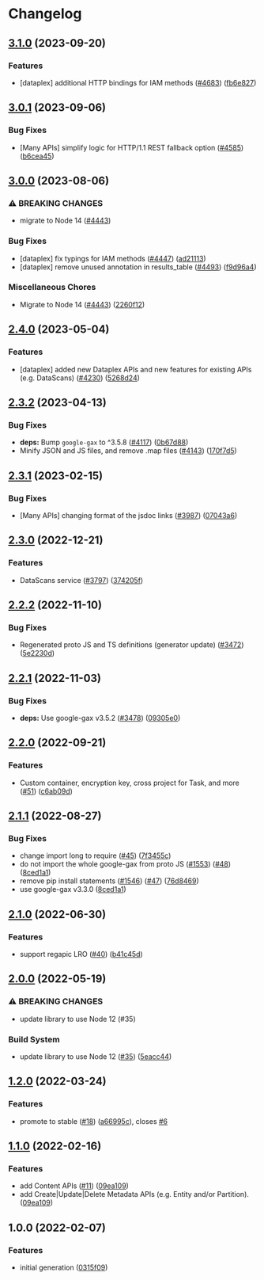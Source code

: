 # Changelog

## [3.1.0](https://github.com/googleapis/google-cloud-node/compare/dataplex-v3.0.1...dataplex-v3.1.0) (2023-09-20)


### Features

* [dataplex] additional HTTP bindings for IAM methods ([#4683](https://github.com/googleapis/google-cloud-node/issues/4683)) ([fb6e827](https://github.com/googleapis/google-cloud-node/commit/fb6e827399bad7b39d3a058c2eb8ad2275e967d1))

## [3.0.1](https://github.com/googleapis/google-cloud-node/compare/dataplex-v3.0.0...dataplex-v3.0.1) (2023-09-06)


### Bug Fixes

* [Many APIs] simplify logic for HTTP/1.1 REST fallback option ([#4585](https://github.com/googleapis/google-cloud-node/issues/4585)) ([b6cea45](https://github.com/googleapis/google-cloud-node/commit/b6cea45d03faaa7bd6e5daa36ebd0063a1e1f251))

## [3.0.0](https://github.com/googleapis/google-cloud-node/compare/dataplex-v2.4.0...dataplex-v3.0.0) (2023-08-06)


### ⚠ BREAKING CHANGES

* migrate to Node 14 ([#4443](https://github.com/googleapis/google-cloud-node/issues/4443))

### Bug Fixes

* [dataplex] fix typings for IAM methods ([#4447](https://github.com/googleapis/google-cloud-node/issues/4447)) ([ad21113](https://github.com/googleapis/google-cloud-node/commit/ad21113bd22a79458f7a83be461b8d0ead4d9691))
* [dataplex] remove unused annotation in results_table ([#4493](https://github.com/googleapis/google-cloud-node/issues/4493)) ([f9d96a4](https://github.com/googleapis/google-cloud-node/commit/f9d96a4223abfb18cac3e6c47e282b644ca13660))


### Miscellaneous Chores

* Migrate to Node 14 ([#4443](https://github.com/googleapis/google-cloud-node/issues/4443)) ([2260f12](https://github.com/googleapis/google-cloud-node/commit/2260f12543d171bda95345e53475f5f0fdc45770))

## [2.4.0](https://github.com/googleapis/google-cloud-node/compare/dataplex-v2.3.2...dataplex-v2.4.0) (2023-05-04)


### Features

* [dataplex] added new Dataplex APIs and new features for existing APIs (e.g. DataScans) ([#4230](https://github.com/googleapis/google-cloud-node/issues/4230)) ([5268d24](https://github.com/googleapis/google-cloud-node/commit/5268d24478595c01fe04215f50ece5558cfcdc46))

## [2.3.2](https://github.com/googleapis/google-cloud-node/compare/dataplex-v2.3.1...dataplex-v2.3.2) (2023-04-13)


### Bug Fixes

* **deps:** Bump `google-gax` to ^3.5.8 ([#4117](https://github.com/googleapis/google-cloud-node/issues/4117)) ([0b67d88](https://github.com/googleapis/google-cloud-node/commit/0b67d883963643ce1b4f6d2ccd3e8d37adf6e029))
* Minify JSON and JS files, and remove .map files ([#4143](https://github.com/googleapis/google-cloud-node/issues/4143)) ([170f7d5](https://github.com/googleapis/google-cloud-node/commit/170f7d57b8fd344d182a8e758867b8124722eebc))

## [2.3.1](https://github.com/googleapis/google-cloud-node/compare/dataplex-v2.3.0...dataplex-v2.3.1) (2023-02-15)


### Bug Fixes

* [Many APIs] changing format of the jsdoc links ([#3987](https://github.com/googleapis/google-cloud-node/issues/3987)) ([07043a6](https://github.com/googleapis/google-cloud-node/commit/07043a629545ad418f33f90f9f96147a136e1728))

## [2.3.0](https://github.com/googleapis/google-cloud-node/compare/dataplex-v2.2.2...dataplex-v2.3.0) (2022-12-21)


### Features

* DataScans service ([#3797](https://github.com/googleapis/google-cloud-node/issues/3797)) ([374205f](https://github.com/googleapis/google-cloud-node/commit/374205fe3211b4d13dd17d713c1bccc3c8651265))

## [2.2.2](https://github.com/googleapis/google-cloud-node/compare/dataplex-v2.2.1...dataplex-v2.2.2) (2022-11-10)


### Bug Fixes

* Regenerated proto JS and TS definitions (generator update) ([#3472](https://github.com/googleapis/google-cloud-node/issues/3472)) ([5e2230d](https://github.com/googleapis/google-cloud-node/commit/5e2230dfc4302bb2ac9628ff4200eb46509e103d))

## [2.2.1](https://github.com/googleapis/google-cloud-node/compare/dataplex-v2.2.0...dataplex-v2.2.1) (2022-11-03)


### Bug Fixes

* **deps:** Use google-gax v3.5.2 ([#3478](https://github.com/googleapis/google-cloud-node/issues/3478)) ([09305e0](https://github.com/googleapis/google-cloud-node/commit/09305e06548b89dc17bb3d3167e2d1e69588caa4))

## [2.2.0](https://github.com/googleapis/nodejs-dataplex/compare/v2.1.1...v2.2.0) (2022-09-21)


### Features

* Custom container, encryption key, cross project for Task, and more ([#51](https://github.com/googleapis/nodejs-dataplex/issues/51)) ([c6ab09d](https://github.com/googleapis/nodejs-dataplex/commit/c6ab09d06acd14bc182de9afda2d2da683a7a041))

## [2.1.1](https://github.com/googleapis/nodejs-dataplex/compare/v2.1.0...v2.1.1) (2022-08-27)


### Bug Fixes

* change import long to require ([#45](https://github.com/googleapis/nodejs-dataplex/issues/45)) ([7f3455c](https://github.com/googleapis/nodejs-dataplex/commit/7f3455c33f91a950b28d71e4af317eb31549a035))
* do not import the whole google-gax from proto JS ([#1553](https://github.com/googleapis/nodejs-dataplex/issues/1553)) ([#48](https://github.com/googleapis/nodejs-dataplex/issues/48)) ([8ced1a1](https://github.com/googleapis/nodejs-dataplex/commit/8ced1a11ec7a280d8fe10b5180dd7b7252377441))
* remove pip install statements ([#1546](https://github.com/googleapis/nodejs-dataplex/issues/1546)) ([#47](https://github.com/googleapis/nodejs-dataplex/issues/47)) ([76d8469](https://github.com/googleapis/nodejs-dataplex/commit/76d84695d49aec32df66626ea7cfa6f9d4eb2516))
* use google-gax v3.3.0 ([8ced1a1](https://github.com/googleapis/nodejs-dataplex/commit/8ced1a11ec7a280d8fe10b5180dd7b7252377441))

## [2.1.0](https://github.com/googleapis/nodejs-dataplex/compare/v2.0.0...v2.1.0) (2022-06-30)


### Features

* support regapic LRO ([#40](https://github.com/googleapis/nodejs-dataplex/issues/40)) ([b41c45d](https://github.com/googleapis/nodejs-dataplex/commit/b41c45db754f2bbead96bd6a1ee327d7db7d05ae))

## [2.0.0](https://github.com/googleapis/nodejs-dataplex/compare/v1.2.0...v2.0.0) (2022-05-19)


### ⚠ BREAKING CHANGES

* update library to use Node 12 (#35)

### Build System

* update library to use Node 12 ([#35](https://github.com/googleapis/nodejs-dataplex/issues/35)) ([5eacc44](https://github.com/googleapis/nodejs-dataplex/commit/5eacc440fb9d16a200d7a4c79edd1a52fbc17848))

## [1.2.0](https://github.com/googleapis/nodejs-dataplex/compare/v1.1.0...v1.2.0) (2022-03-24)


### Features

* promote to stable ([#18](https://github.com/googleapis/nodejs-dataplex/issues/18)) ([a66995c](https://github.com/googleapis/nodejs-dataplex/commit/a66995c55005f941e1d43ca2befca1b497c6d9d4)), closes [#6](https://github.com/googleapis/nodejs-dataplex/issues/6)

## [1.1.0](https://github.com/googleapis/nodejs-dataplex/compare/v1.0.0...v1.1.0) (2022-02-16)


### Features

* add Content APIs ([#11](https://github.com/googleapis/nodejs-dataplex/issues/11)) ([09ea109](https://github.com/googleapis/nodejs-dataplex/commit/09ea109f0e9a6edc5e6eefa345833689422785eb))
* add Create|Update|Delete Metadata APIs (e.g. Entity and/or Partition). ([09ea109](https://github.com/googleapis/nodejs-dataplex/commit/09ea109f0e9a6edc5e6eefa345833689422785eb))

## 1.0.0 (2022-02-07)


### Features

* initial generation ([0315f09](https://github.com/googleapis/nodejs-dataplex/commit/0315f09e8c2768b8acb46793694cf7ba64432f2f))
